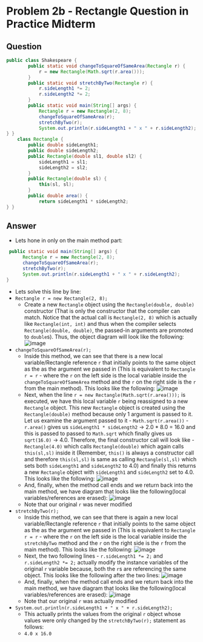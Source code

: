 # Problem 2b - Rectangle Question in Practice Midterm

## Question
```java
public class Shakespeare {
        public static void changeToSquareOfSameArea(Rectangle r) {
            r = new Rectangle(Math.sqrt(r.area()));
        }
        public static void stretchByTwo(Rectangle r) {
            r.sideLength1 *= 2;
            r.sideLength2 *= 2;
        }
        public static void main(String[] args) {
            Rectangle r = new Rectangle(2, 8);
            changeToSquareOfSameArea(r);
            stretchByTwo(r);
            System.out.println(r.sideLength1 + " x " + r.sideLength2);
} }
    class Rectangle {
        public double sideLength1;
        public double sideLength2;
        public Rectangle(double sl1, double sl2) {
            sideLength1 = sl1;
            sideLength2 = sl2;
        }
        public Rectangle(double sl) {
            this(sl, sl);
        }
        public double area() {
            return sideLength1 * sideLength2;
} }

```
## Answer
- Lets hone in only on the main method part:
```java
 public static void main(String[] args) {
      Rectangle r = new Rectangle(2, 8);
      changeToSquareOfSameArea(r);
      stretchByTwo(r);
      System.out.println(r.sideLength1 + " x " + r.sideLength2);
}
```
- Lets solve this line by line:
- `Rectangle r = new Rectangle(2, 8);`
  - Create a new `Rectangle` object using the `Rectangle(double, double)` constructor (That is only the constructor that the compiler can match. Notice that the actual call is `Rectangle(2, 8)` which is actually like `Rectangle(int, int)` and thus when the compiler selects `Rectangle(double, double)`, the passed-in arguments are promoted to `double`s). Thus, the object diagram will look like the following:
  ![image](https://github.com/TejasViswa/PIC20A_Disc/assets/45400093/b7408a73-c310-424d-a7f7-bca116c919dc)
- `changeToSquareOfSameArea(r);`
  - Inside this method, we can see that there is a new local variable/Rectangle reference `r` that initially points to the same object as the as the argument we passed in (This is equivalent to `Rectangle r = r` - where the `r` on the left side is the local variable inside the `changeToSquareOfSameArea` method and the `r` on the right side is the `r` from the main method). This looks like the following:
    ![image](https://github.com/TejasViswa/PIC20A_Disc/assets/45400093/3e03fdc2-77ec-4e14-b405-43a7172ea42a)
  - Next, when the line `r = new Rectangle(Math.sqrt(r.area()));` is executed, we have this local variable `r` being reassigned to a new `Rectangle` object. This new `Rectangle` object is created using the `Rectangle(double)` method because only 1 argument is passed to it. Let us examine the argument passed to it - `Math.sqrt(r.area())` - `r.area()` gives us `sideLength1 * sideLength2` -> 2.0 * 8.0 = 16.0 and this is passed to passed to `Math.sqrt` which finally gives us `sqrt(16.0)` -> 4.0. Therefore, the final constructor call will look like - `Rectangle(4.0)` which calls `Rectangle(double)` which again calls `this(sl,sl)` inside it (Remember, `this()` is always a constructor call and therefore `this(sl,sl)` is same as calling `Rectangle(sl,sl)` which sets both `sideLength1` and `sideLength2` to 4.0) and finally this returns a new `Rectangle` object with `sideLength1` and `sideLength2` set to 4.0. This looks like the following:
    ![image](https://github.com/TejasViswa/PIC20A_Disc/assets/45400093/88c77fc0-1a80-405d-b1c6-2ba5c88b8edb)
  - And, finally, when the method call ends and we return back into the main method, we have diagram that looks like the following(local variables/references are erased):
    ![image](https://github.com/TejasViswa/PIC20A_Disc/assets/45400093/5f73724c-0dbe-4cae-a8a1-711bc2e527c2)
  - Note that our original `r` was never modified
- `stretchByTwo(r);`
  - Inside this method, we can see that there is again a new local variable/Rectangle reference `r` that initially points to the same object as the as the argument we passed in (This is equivalent to `Rectangle r = r` - where the `r` on the left side is the local variable inside the `stretchByTwo` method and the `r` on the right side is the `r` from the main method). This looks like the following:
    ![image](https://github.com/TejasViswa/PIC20A_Disc/assets/45400093/b316a6b7-fdd4-4940-a8be-ed80237723ab)
  - Next, the two following lines - `r.sideLength1 *= 2;` and `r.sideLength2 *= 2;` actually modify the instance variables of the original `r` variable because, both the `r`s are referencing the same object. This looks like the following after the two lines:
    ![image](https://github.com/TejasViswa/PIC20A_Disc/assets/45400093/4437bb5d-9636-4bef-aad8-35f3226abd43)
  - And, finally, when the method call ends and we return back into the main method, we have diagram that looks like the following(local variables/references are erased):
    ![image](https://github.com/TejasViswa/PIC20A_Disc/assets/45400093/fe7eef50-10e4-49c1-abfd-48ec33225381)
  - Note that our original `r` was actually modified
- `System.out.println(r.sideLength1 + " x " + r.sideLength2);`
  - This actually prints the values from the original `r` object whose values were only changed by the `stretchByTwo(r);` statement as follows:
  - `4.0 x 16.0`
